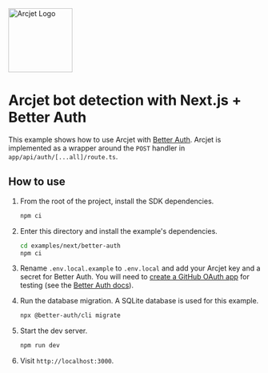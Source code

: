 <a href="https://arcjet.com" target="_arcjet-home">
  <picture>
    <source media="(prefers-color-scheme: dark)" srcset="https://arcjet.com/logo/arcjet-dark-lockup-voyage-horizontal.svg">
    <img src="https://arcjet.com/logo/arcjet-light-lockup-voyage-horizontal.svg" alt="Arcjet Logo" height="128" width="auto">
  </picture>
</a>

# Arcjet bot detection with Next.js + Better Auth

This example shows how to use Arcjet with [Better
Auth](https://www.better-auth.com). Arcjet is implemented as a wrapper around
the `POST` handler in `app/api/auth/[...all]/route.ts`.

## How to use

1. From the root of the project, install the SDK dependencies.

   ```bash
   npm ci
   ```

2. Enter this directory and install the example's dependencies.

   ```bash
   cd examples/next/better-auth
   npm ci
   ```

3. Rename `.env.local.example` to `.env.local` and add your Arcjet key and a
   secret for Better Auth. You will need to [create a GitHub OAuth
   app](https://github.com/settings/applications) for testing (see the [Better
   Auth docs](https://www.better-auth.com/docs/authentication/github)).

4. Run the database migration. A SQLite database is used for this example.

   ```bash
   npx @better-auth/cli migrate
   ```

5. Start the dev server.

   ```bash
   npm run dev
   ```

6. Visit `http://localhost:3000`.
